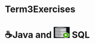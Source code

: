# Term3Exercises
<h1>☕Java and <a href="https://www.oracle.com/pl/database/sqldeveloper/" target="_blank" rel="noreferrer"><img src="https://github.com/HolyCoder13/Resources/blob/main/Images/orcldb.PNG" alt="oracle-developer" width="50" height="35"/></a> SQL</h1> 
